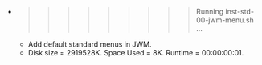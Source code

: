 * >>>>>>>>> Running inst-std-00-jwm-menu.sh ...
  * Add default standard menus in JWM.
  * Disk size = 2919528K. Space Used = 8K. Runtime = 00:00:00:01.
